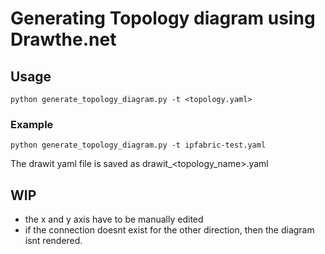 # Generating Topology diagram using Drawthe.net

## Usage
```
python generate_topology_diagram.py -t <topology.yaml>
```

### Example
```
python generate_topology_diagram.py -t ipfabric-test.yaml
```
The drawit yaml file is saved as drawit_<topology_name>.yaml

## WIP
- the x and y axis have to be manually edited
- if the connection doesnt exist for the other direction, then the diagram isnt rendered. 
